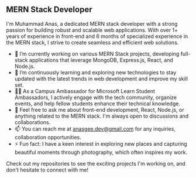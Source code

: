 ## MERN Stack Developer

I'm Muhammad Anas, a dedicated MERN stack developer with a strong passion for building robust and scalable web applications. With over 1+ years of experience in front-end  and 6 months of specialized experience in the MERN stack, I strive to create seamless and efficient web solutions.

- 🔭 I’m currently working on various MERN Stack projects, developing full-stack applications that leverage MongoDB, Express.js, React, and Node.js.
- 🌱 I’m continuously learning and exploring new technologies to stay updated with the latest trends in web development and improve my skill set.
- 👨‍💻 As a Campus Ambassador for Microsoft Learn Student Ambassadors, I actively engage with the tech community, organize events, and help fellow students enhance their technical knowledge.
- 💬 Feel free to ask me about front-end development, React, Node.js, or anything related to the MERN stack. I'm always open to discussions and collaborations.
- 📫 You can reach me at anasgee.dev@gmail.com for any inquiries, collaboration opportunities.
- ⚡ Fun fact: I have a keen interest in exploring new places and capturing beautiful moments through photography, which often inspires my work.

Check out my repositories to see the exciting projects I'm working on, and don't hesitate to connect with me!
